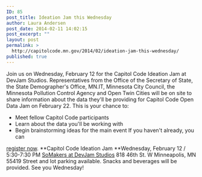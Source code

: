 ```yaml
---
ID: 85
post_title: Ideation Jam this Wednesday
author: Laura Andersen
post_date: 2014-02-11 14:02:15
post_excerpt: ""
layout: post
permalink: >
  http://capitolcode.mn.gov/2014/02/ideation-jam-this-wednesday/
published: true
---
```

Join us on Wednesday, February 12 for the Capitol Code Ideation Jam at DevJam Studios. Representatives from the Office of the Secretary of State, the State Demographer's Office, MN.IT, Minnesota City Council, the Minnesota Pollution Control Agency and Open Twin Cities will be on site to share information about the data they'll be providing for Capitol Code Open Data Jam on February 22. This is your chance to: 
*   Meet fellow Capitol Code participants
*   Learn about the data you'll be working with
*   Begin brainstorming ideas for the main event If you haven't already, you can 

[register now][1]. **Capitol Code Ideation Jam **Wednesday, February 12 / 5:30-7:30 PM <a title="SoMakers at DevJam Studios" href="https://www.google.com/maps/place/Devjam/@44.9196194,-93.2904042,17z/data=!3m1!4b1!4m2!3m1!1s0x0:0x5b5aea15ac108393" target="_blank">SoMakers at DevJam Studios</a> 818 46th St. W Minneapolis, MN 55419 Street and lot parking available. Snacks and beverages will be provided. See you Wednesday!

 [1]: https://www.eventbrite.com/e/capitol-code-ideation-jam-tickets-10426129835 "register now"